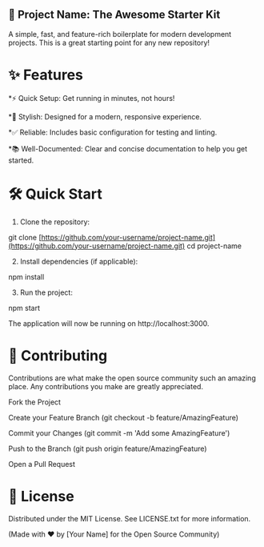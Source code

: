 ## 🚀 Project Name: The Awesome Starter Kit

A simple, fast, and feature-rich boilerplate for modern development projects. This is a great starting point for any new repository!

# ✨ Features

*⚡️ Quick Setup: Get running in minutes, not hours!

*🎨 Stylish: Designed for a modern, responsive experience.

*✅ Reliable: Includes basic configuration for testing and linting.

*📚 Well-Documented: Clear and concise documentation to help you get started.

# 🛠️ Quick Start

1. Clone the repository:

git clone [https://github.com/your-username/project-name.git](https://github.com/your-username/project-name.git)
cd project-name


2. Install dependencies (if applicable):

npm install


3. Run the project:

npm start


The application will now be running on http://localhost:3000.

# 🤝 Contributing

Contributions are what make the open source community such an amazing place. Any contributions you make are greatly appreciated.

Fork the Project

Create your Feature Branch (git checkout -b feature/AmazingFeature)

Commit your Changes (git commit -m 'Add some AmazingFeature')

Push to the Branch (git push origin feature/AmazingFeature)

Open a Pull Request

# 📄 License

Distributed under the MIT License. See LICENSE.txt for more information.

(Made with ❤️ by [Your Name] for the Open Source Community)
